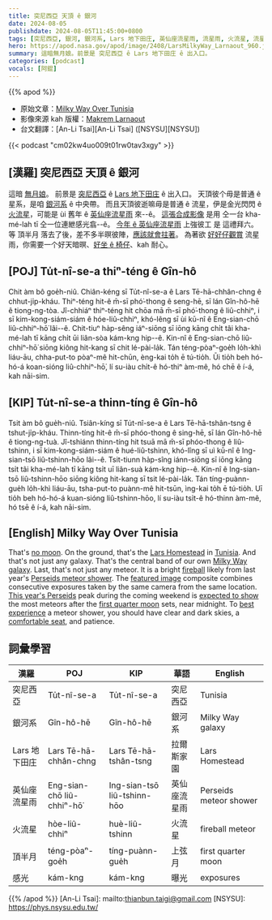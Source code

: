 ```yaml
---
title: 突尼西亞 天頂 ê 銀河
date: 2024-08-05
publishdate: 2024-08-05T11:45:00+0800
tags: [突尼西亞, 銀河, 銀河系, Lars 地下田庄, 英仙座流星雨, 流星雨, 火流星, 流星, 頂半月, 感光]
hero: https://apod.nasa.gov/apod/image/2408/LarsMilkyWay_Larnaout_960.jpg
summary: 這暗無月娘。前景是 突尼西亞 ê Lars 地下田庄 ê 出入口。
categories: [podcast]
vocals: [阿錕]
---
```


{{% apod %}}

- 原始文章：[Milky Way Over Tunisia](https://apod.nasa.gov/apod/ap240805.html)
- 影像來源 kah 版權：[Makrem Larnaout](https://www.astrobin.com/users/Makrem_Larnaout/)
- 台文翻譯：[An-Li Tsai][An-Li Tsai] ([NSYSU][NSYSU])

{{< podcast "cm02kw4uo009t01rw0tav3xgy" >}}

## [漢羅] 突尼西亞 天頂 ê 銀河
這暗 [無月娘][no moon]。
前景是 [突尼西亞][Tunisia] ê [Lars 地下田庄][Lars Homestead] ê 出入口。
天頂彼个毋是普通 ê 星系，是咱 [銀河系][Milky Way galaxy] ê 中央帶。
而且天頂彼逝嘛毋是普通 ê 流星，伊是金光閃閃 ê [火流星][fireball]，可能是 ùi 舊年 ê [英仙座流星雨][Perseids meteor shower] 來--ê。
[這張合成影像][featured image] 是用 仝一台 kha-mé-lah tī 仝一位連紲感光翕--ê。
[今年 ê 英仙座流星雨][This year's Perseids] 上強彼工 是 這禮拜六。
等 頂半月 落去了後，差不多半暝彼陣，[應該就會拄著][expected to show]。
為著欲 [好好仔觀賞][best experience] 流星雨，你需要一个好天暗暝、[好坐 ê 椅仔][comfortable seat]、kah 耐心。

## [POJ] Tu̍t-nî-se-a thiⁿ-téng ê Gîn-hô
Chit àm bô goe̍h-niû.
Chiân-kéng sī Tu̍t-nî-se-a ê Lars Tē-hā-chhân-chng ê chhut-ji̍p-kháu.
Thiⁿ-téng hit-ê m̄-sī phó͘-thong ê seng-hē, sī lán Gîn-hô-hē ê tiong-ng-tòa.
Jî-chhiáⁿ thiⁿ-téng hit chōa mā m̄-sī phó͘-thong ê liû-chhiⁿ, i sī kim-kong-siám-siám ê hóe-liû-chhiⁿ, khó-lêng sī ùi kū-nî ê Eng-sian-chō liû-chhiⁿ-hō͘ lâi--ê.
Chit-tiuⁿ ha̍p-sêng iáⁿ-siōng sī iōng kāng chi̍t tâi kha-mé-lah tī kāng chi̍t ūi liân-sòa kám-kng hip--ê.
Kin-nî ê Eng-sian-chō liû-chhiⁿ-hō͘ siōng kiông hit-kang sī chit lé-pài-la̍k.
Tán téng-pòaⁿ-goe̍h lo̍h-khì liáu-āu, chha-put-to pòaⁿ-mê hit-chūn, èng-kai to̍h ē tú-tio̍h.
Ūi tio̍h beh hó-hó-á koan-sióng liû-chhiⁿ-hō͘, lí su-iàu chi̍t-ê hó-thiⁿ àm-mê, hó chē ê í-á, kah nāi-sim.

## [KIP] Tu̍t-nî-se-a thinn-tíng ê Gîn-hô
Tsit àm bô gue̍h-niû.
Tsiân-kíng sī Tu̍t-nî-se-a ê Lars Tē-hā-tshân-tsng ê tshut-ji̍p-kháu.
Thinn-tíng hit-ê m̄-sī phóo-thong ê sing-hē, sī lán Gîn-hô-hē ê tiong-ng-tuà.
Jî-tshiánn thinn-tíng hit tsuā mā m̄-sī phóo-thong ê liû-tshinn, i sī kim-kong-siám-siám ê hué-liû-tshinn, khó-lîng sī uì kū-nî ê Ing-sian-tsō liû-tshinn-hōo lâi--ê.
Tsit-tiunn ha̍p-sîng iánn-siōng sī iōng kāng tsi̍t tâi kha-mé-lah tī kāng tsi̍t uī liân-suà kám-kng hip--ê.
Kin-nî ê Ing-sian-tsō liû-tshinn-hōo siōng kiông hit-kang sī tsit lé-pài-la̍k.
Tán tíng-puànn-gue̍h lo̍h-khì liáu-āu, tsha-put-to puànn-mê hit-tsūn, ìng-kai to̍h ē tú-tio̍h.
Uī tio̍h beh hó-hó-á kuan-sióng liû-tshinn-hōo, lí su-iàu tsi̍t-ê hó-thinn àm-mê, hó tsē ê í-á, kah nāi-sim.

## [English] Milky Way Over Tunisia
That's [no moon][no moon].
On the ground, that's the [Lars Homestead][Lars Homestead] in [Tunisia][Tunisia].
And that's not just any galaxy.
That's the central band of our own [Milky Way galaxy][Milky Way galaxy].
Last, that's not just any meteor.
It is a bright [fireball][fireball] likely from last year's [Perseids meteor shower][Perseids meteor shower].
The [featured image][featured image] composite combines consecutive exposures taken by the same camera from the same location.
[This year's Perseids][This year's Perseids] peak during the coming weekend is [expected to show][expected to show] the most meteors after the [first quarter moon][first quarter moon] sets, near midnight.
To [best experience][best experience] a meteor shower, you should have clear and dark skies, a [comfortable seat][comfortable seat], and patience.

## 詞彙學習

|漢羅|POJ|KIP|華語|English|
|-|-|-|-|-|
|突尼西亞|Tu̍t-nî-se-a|Tu̍t-nî-se-a|突尼西亞|Tunisia|
|銀河系|Gîn-hô-hē|Gîn-hô-hē|銀河系|Milky Way galaxy|
|Lars 地下田庄|Lars Tē-hā-chhân-chng|Lars Tē-hā-tshân-tsng|拉爾斯家園|Lars Homestead|
|英仙座流星雨|Eng-sian-chō liû-chhiⁿ-hō͘|Ing-sian-tsō liû-tshinn-hōo|英仙座流星雨|Perseids meteor shower|
|火流星|hòe-liû-chhiⁿ|huè-liû-tshinn|火流星|fireball meteor|
|頂半月|téng-pòaⁿ-goe̍h|tíng-puànn-gue̍h|上弦月|first quarter moon|
|感光|kám-kng|kám-kng|曝光|exposures|

{{% /apod %}}
[An-Li Tsai]: mailto:thianbun.taigi@gmail.com
[NSYSU]: https://phys.nsysu.edu.tw/

[copyright]: https://apod.nasa.gov/apod/fap/lib/about_apod.html#srapply
[License3]: https://creativecommons.org/licenses/by/3.0/
[License2]:https://creativecommons.org/licenses/by-nc-nd/2.0/

[no moon]:https://youtu.be/i7eqjiRRIqg
[Lars Homestead]:https://www.atlasobscura.com/places/lars-homestead
[Tunisia]:https://en.wikipedia.org/wiki/Tunisia
[Milky Way galaxy]:https://apod.nasa.gov/apod/ap230620.html
[fireball]:https://apod.nasa.gov/apod/ap081125.html
[Perseids meteor shower]:https://science.nasa.gov/solar-system/meteors-meteorites/perseids/
[featured image]:https://www.astrobin.com/jzupqh/
[This year's Perseids]:https://earthsky.org/astronomy-essentials/everything-you-need-to-know-perseid-meteor-shower/
[expected to show]:https://science.nasa.gov/solar-system/skywatching/whats-up-august-2024-skywatching-tips-from-nasa/
[first quarter moon]:https://science.nasa.gov/moon/lunar-phases-and-eclipses/
[best experience]:https://www.jpl.nasa.gov/news/how-to-see-the-best-meteor-showers-of-the-year-tools-tips-and-save-the-dates-2
[comfortable seat]:https://png.pngtree.com/png-vector/20240509/ourlarge/pngtree-relax-spa-wellness-dog-body-relax-lazy-png-image_12391632.png

